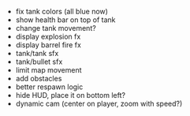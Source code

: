 - fix tank colors (all blue now)
- show health bar on top of tank
- change tank movement?
- display explosion fx
- display barrel fire fx
- tank/tank sfx
- tank/bullet sfx
- limit map movement
- add obstacles
- better respawn logic
- hide HUD, place it on bottom left?
- dynamic cam (center on player, zoom with speed?)
